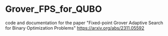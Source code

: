 # Grover_FPS_for_QUBO
code and documentation for the paper "Fixed-point Grover Adaptive Search for Binary Optimization Problems"
https://arxiv.org/abs/2311.05592
